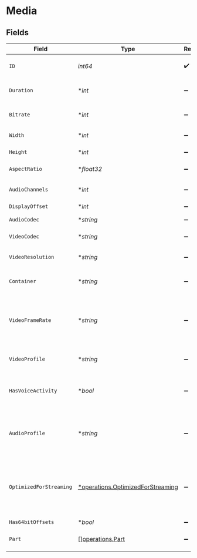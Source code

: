 # Media


## Fields

| Field                                                                                 | Type                                                                                  | Required                                                                              | Description                                                                           | Example                                                                               |
| ------------------------------------------------------------------------------------- | ------------------------------------------------------------------------------------- | ------------------------------------------------------------------------------------- | ------------------------------------------------------------------------------------- | ------------------------------------------------------------------------------------- |
| `ID`                                                                                  | *int64*                                                                               | :heavy_check_mark:                                                                    | Unique media identifier.                                                              | 387322                                                                                |
| `Duration`                                                                            | **int*                                                                                | :heavy_minus_sign:                                                                    | Duration of the media in milliseconds.                                                | 9610350                                                                               |
| `Bitrate`                                                                             | **int*                                                                                | :heavy_minus_sign:                                                                    | Bitrate in bits per second.                                                           | 25512                                                                                 |
| `Width`                                                                               | **int*                                                                                | :heavy_minus_sign:                                                                    | Video width in pixels.                                                                | 3840                                                                                  |
| `Height`                                                                              | **int*                                                                                | :heavy_minus_sign:                                                                    | Video height in pixels.                                                               | 1602                                                                                  |
| `AspectRatio`                                                                         | **float32*                                                                            | :heavy_minus_sign:                                                                    | Aspect ratio of the video.                                                            | 2.35                                                                                  |
| `AudioChannels`                                                                       | **int*                                                                                | :heavy_minus_sign:                                                                    | Number of audio channels.                                                             | 6                                                                                     |
| `DisplayOffset`                                                                       | **int*                                                                                | :heavy_minus_sign:                                                                    | N/A                                                                                   | 50                                                                                    |
| `AudioCodec`                                                                          | **string*                                                                             | :heavy_minus_sign:                                                                    | Audio codec used.                                                                     | eac3                                                                                  |
| `VideoCodec`                                                                          | **string*                                                                             | :heavy_minus_sign:                                                                    | Video codec used.                                                                     | hevc                                                                                  |
| `VideoResolution`                                                                     | **string*                                                                             | :heavy_minus_sign:                                                                    | Video resolution (e.g., 4k).                                                          | 4k                                                                                    |
| `Container`                                                                           | **string*                                                                             | :heavy_minus_sign:                                                                    | File container type.                                                                  | mkv                                                                                   |
| `VideoFrameRate`                                                                      | **string*                                                                             | :heavy_minus_sign:                                                                    | Frame rate of the video. Values found include NTSC, PAL, 24p<br/>                     | 24p                                                                                   |
| `VideoProfile`                                                                        | **string*                                                                             | :heavy_minus_sign:                                                                    | Video profile (e.g., main 10).                                                        | main 10                                                                               |
| `HasVoiceActivity`                                                                    | **bool*                                                                               | :heavy_minus_sign:                                                                    | Indicates whether voice activity is detected.                                         | false                                                                                 |
| `AudioProfile`                                                                        | **string*                                                                             | :heavy_minus_sign:                                                                    | The audio profile used for the media (e.g., DTS, Dolby Digital, etc.).                | dts                                                                                   |
| `OptimizedForStreaming`                                                               | [*operations.OptimizedForStreaming](../../models/operations/optimizedforstreaming.md) | :heavy_minus_sign:                                                                    | Has this media been optimized for streaming. NOTE: This can be 0, 1, false or true    |                                                                                       |
| `Has64bitOffsets`                                                                     | **bool*                                                                               | :heavy_minus_sign:                                                                    | N/A                                                                                   | false                                                                                 |
| `Part`                                                                                | [][operations.Part](../../models/operations/part.md)                                  | :heavy_minus_sign:                                                                    | An array of parts for this media item.                                                |                                                                                       |